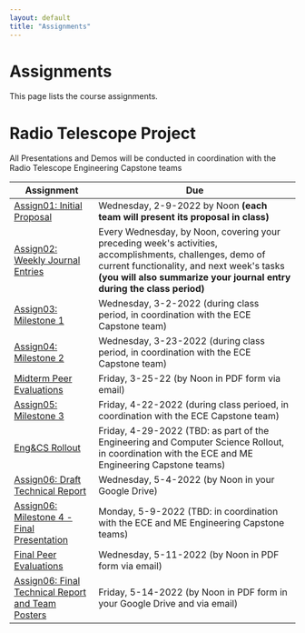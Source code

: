 ```yaml
---
layout: default
title: "Assignments"
---
```


# Assignments

This page lists the course assignments.

# Radio Telescope Project
All Presentations and Demos will be conducted in coordination with the Radio Telescope Engineering Capstone teams

Assignment | Due
---------- | ---
[Assign01: Initial Proposal](assign01.html) | Wednesday, 2-9-2022 by Noon **(each team will present its proposal in class)**
[Assign02: Weekly Journal Entries](assign02.html) | Every Wednesday, by Noon, covering your preceding week's activities, accomplishments, challenges, demo of current functionality, and next week's tasks **(you will also summarize your journal entry during the class period)**
[Assign03: Milestone 1](assign03.html) | Wednesday, 3-2-2022 (during class period, in coordination with the ECE Capstone team)
[Assign04: Milestone 2](assign04.html) | Wednesday, 3-23-2022 (during class period, in coordination with the ECE Capstone team)
[Midterm Peer Evaluations](PeerEval-RadioTelescope-Sp22-midterm.pdf) | Friday, 3-25-22 (by Noon in PDF form via email)
[Assign05: Milestone 3](assign05.html) | Friday, 4-22-2022 (during class perioed, in coordination with the ECE Capstone team)
[Eng&CS Rollout](assign05-expo.html) | Friday, 4-29-2022 (TBD: as part of the Engineering and Computer Science Rollout, in coordination with the ECE and ME Engineering Capstone teams)
[Assign06: Draft Technical Report](assign06.html) | Wednesday, 5-4-2022 (by Noon in your Google Drive)
[Assign06: Milestone 4 - Final Presentation](assign06.html) | Monday, 5-9-2022 (TBD: in coordination with the ECE and ME Engineering Capstone teams)
[Final Peer Evaluations](PeerEval-RadioTelescope-Sp21-final.pdf) | Wednesday, 5-11-2022 (by Noon in PDF form via email)
[Assign06: Final Technical Report and Team Posters](assign06.html) | Friday, 5-14-2022 (by Noon in PDF form in your Google Drive and via email)


<!-- vim:set wrap: -->
<!-- vim:set linebreak: -->
<!-- vim:set nolist: -->
